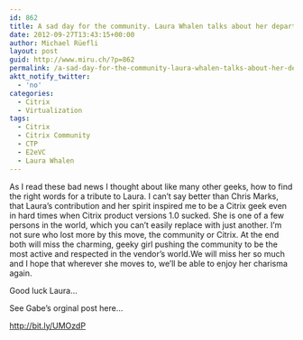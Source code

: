 ```yaml
---
id: 862
title: A sad day for the community. Laura Whalen talks about her departure from Citrix
date: 2012-09-27T13:43:15+00:00
author: Michael Rüefli
layout: post
guid: http://www.miru.ch/?p=862
permalink: /a-sad-day-for-the-community-laura-whalen-talks-about-her-departure-from-citrix/
aktt_notify_twitter:
  - 'no'
categories:
  - Citrix
  - Virtualization
tags:
  - Citrix
  - Citrix Community
  - CTP
  - E2eVC
  - Laura Whalen
---
```

As I read these bad news I thought about like many other geeks, how to find the right words for a tribute to Laura. I can&#8217;t say better than Chris Marks, that Laura&#8217;s contribution and her spirit inspired me to be a Citrix geek even in hard times when Citrix product versions 1.0 sucked. She is one of a few persons in the world, which you can&#8217;t easily replace with just another. I&#8217;m not sure who lost more by this move, the community or Citrix. At the end both will miss the charming, geeky girl pushing the community to be the most active and respected in the vendor&#8217;s world.We will miss her so much and I hope that wherever she moves to, we&#8217;ll be able to enjoy her charisma again.

Good luck Laura&#8230;

See Gabe&#8217;s orginal post here&#8230;

<http://bit.ly/UMOzdP>

&nbsp;

&nbsp;